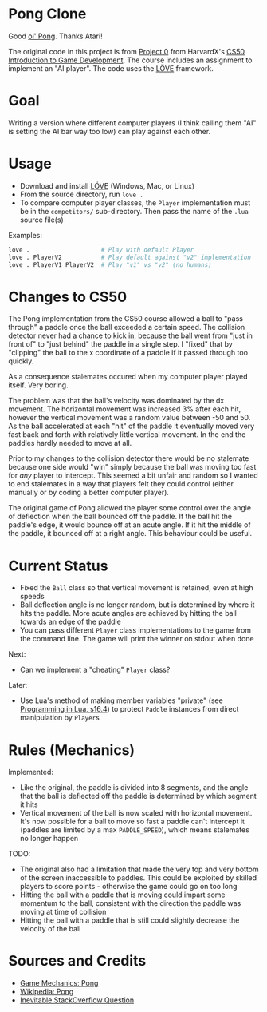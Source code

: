 # Pong Clone

Good [ol' Pong](https://en.wikipedia.org/wiki/Pong). Thanks Atari!
 
The original code in this project is from [Project 0](https://cs50.harvard.edu/games/2018/projects/0/) from HarvardX's [CS50 Introduction to Game Development](https://learning.edx.org/course/course-v1:HarvardX+CS50G+Games/home). The course includes an assignment to implement an "AI player". The code uses the [LÖVE](http://love2d.org/) framework.

# Goal

Writing a version where different computer players (I think calling them "AI" is setting the AI bar way too low) can play against each other.

# Usage

* Download and install [LÖVE](http://love2d.org/) (Windows, Mac, or Linux)
* From the source directory, run `love .`
* To compare computer player classes, the `Player` implementation must be in the `competitors/` sub-directory. Then pass the name of the `.lua` source file(s)

Examples:

```sh
love .                    # Play with default Player
love . PlayerV2           # Play default against "v2" implementation
love . PlayerV1 PlayerV2  # Play "v1" vs "v2" (no humans)

```

# Changes to CS50

The Pong implementation from the CS50 course allowed a ball to "pass through" a paddle once the ball exceeded a certain speed. The collision detector never had a chance to kick in, because the ball went from "just in front of" to "just behind" the paddle in a single step. I "fixed" that by "clipping" the ball to the x coordinate of a paddle if it passed through too quickly.

As a consequence stalemates occured when my computer player played itself. Very boring.

The problem was that the ball's velocity was dominated by the dx movement. The horizontal movement was increased 3% after each hit, however the vertical movement was a random value between -50 and 50. As the ball accelerated at each "hit" of the paddle it eventually moved very fast back and forth with relatively little vertical movement. In the end the paddles hardly needed to move at all. 

Prior to my changes to the collision detector there would be no stalemate because one side would "win" simply because the ball was moving too fast for *any* player to intercept. This seemed a bit unfair and random so I wanted to end stalemates in a way that players felt they could control (either manually or by coding a better computer player).

The original game of Pong allowed the player some control over the angle of deflection when the ball bounced off the paddle. If the ball hit the paddle's edge, it would bounce off at an acute angle. If it hit the middle of the paddle, it bounced off at a right angle. This behaviour could be useful.

# Current Status

* Fixed the `Ball` class so that vertical movement is retained, even at high speeds
* Ball deflection angle is no longer random, but is determined by where it hits the paddle. More acute angles are achieved by hitting the ball towards an edge of the paddle
* You can pass different `Player` class implementations to the game from the command line. The game will print the winner on stdout when done

Next:

* Can we implement a "cheating" `Player` class?

Later:

* Use Lua's method of making member variables "private" (see [Programming in Lua, s16.4](https://www.lua.org/pil/16.4.html)) to protect `Paddle` instances from direct manipulation by `Player`s 

# Rules (Mechanics)

Implemented:

* Like the original, the paddle is divided into 8 segments, and the angle that the ball is deflected off the paddle is determined by which segment it hits
* Vertical movement of the ball is now scaled with horizontal movement. It's now possible for a ball to move so fast a paddle can't intercept it (paddles are limited by a max `PADDLE_SPEED`), which means stalemates no longer happen

TODO:

* The original also had a limitation that made the very top and very bottom of the screen inaccessible to paddles. This could be exploited by skilled players to score points - otherwise the game could go on too long
* Hitting the ball with a paddle that is moving could impart some momentum to the ball, consistent with the direction the paddle was moving at time of collision
* Hitting the ball with a paddle that is still could slightly decrease the velocity of the ball

# Sources and Credits

* [Game Mechanics: Pong](https://gamemechanics.fandom.com/wiki/Pong)
* [Wikipedia: Pong](https://en.wikipedia.org/wiki/Pong)
* [Inevitable StackOverflow Question](https://gamedev.stackexchange.com/questions/4253/in-pong-how-do-you-calculate-the-balls-direction-when-it-bounces-off-the-paddl)
